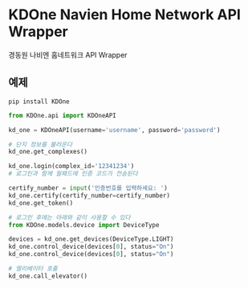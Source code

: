 # KDOne Navien Home Network API Wrapper
경동원 나비엔 홈네트워크 API Wrapper

## 예제
```shell
pip install KDOne
```

```python
from KDOne.api import KDOneAPI

kd_one = KDOneAPI(username='username', password='password')

# 단지 정보를 불러온다
kd_one.get_complexes()

kd_one.login(complex_id='12341234')
# 로그인과 함께 월패드에 인증 코드가 전송된다

certify_number = input('인증번호를 입력하세요: ')
kd_one.certify(certify_number=certify_number)
kd_one.get_token()

# 로그인 후에는 아래와 같이 사용할 수 있다
from KDOne.models.device import DeviceType

devices = kd_one.get_devices(DeviceType.LIGHT)
kd_one.control_device(devices[0], status="On")
kd_one.control_device(devices[0], status="On")

# 엘리베이터 호출
kd_one.call_elevator()
```
